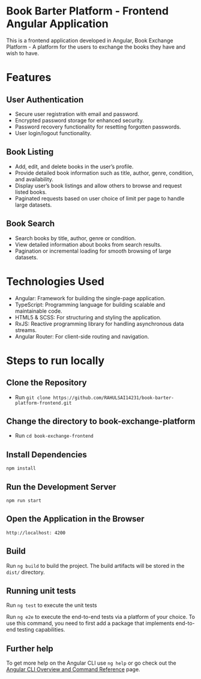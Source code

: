 # Book Barter Platform - Frontend Angular Application

This is a frontend application developed in Angular, Book Exchange Platform - A platform for the users to exchange the books they have and wish to have.

# Features

## User Authentication
* Secure user registration with email and password.
* Encrypted password storage for enhanced security.
* Password recovery functionality for resetting forgotten passwords.
* User login/logout functionality.

## Book Listing
* Add, edit, and delete books in the user’s profile.
* Provide detailed book information such as title, author, genre, condition, and availability.
* Display user’s book listings and allow others to browse and request listed books.
* Paginated requests based on user choice of limit per page to handle large datasets.

## Book Search
* Search books by title, author, genre or condition.
* View detailed information about books from search results.
* Pagination or incremental loading for smooth browsing of large datasets.


# Technologies Used
* Angular: Framework for building the single-page application.
* TypeScript: Programming language for building scalable and maintainable code.
* HTML5 & SCSS: For structuring and styling the application.
* RxJS: Reactive programming library for handling asynchronous data streams.
* Angular Router: For client-side routing and navigation.

# Steps to run locally

## Clone the Repository
* Run `git clone https://github.com/RAHULSAI14231/book-barter-platform-frontend.git`

## Change the directory to book-exchange-platform
* Run `cd book-exchange-frontend`

## Install Dependencies
`npm install`

## Run the Development Server
`npm run start`

## Open the Application in the Browser
`http://localhost: 4200`

## Build

Run `ng build` to build the project. The build artifacts will be stored in the `dist/` directory.

## Running unit tests

Run `ng test` to execute the unit tests

Run `ng e2e` to execute the end-to-end tests via a platform of your choice. To use this command, you need to first add a package that implements end-to-end testing capabilities.

## Further help

To get more help on the Angular CLI use `ng help` or go check out the [Angular CLI Overview and Command Reference](https://angular.io/cli) page.
